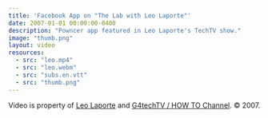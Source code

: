 ```yaml
---
title: 'Facebook App on "The Lab with Leo Laporte"'
date: 2007-01-01 00:00:00-0400
description: "Powncer app featured in Leo Laporte's TechTV show."
image: "thumb.png"
layout: video
resources:
  - src: "leo.mp4"
  - src: "leo.webm"
  - src: "subs.en.vtt"
  - src: "thumb.png"
---
```


Video is property of [Leo Laporte](https://leolaporte.com/) and [G4techTV / HOW TO Channel](https://en.wikipedia.org/wiki/G4techTV). &copy; 2007.
